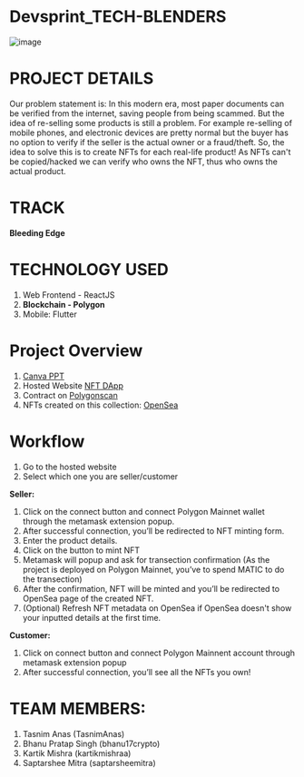 ﻿# Devsprint_TECH-BLENDERS
 
 ![image](https://user-images.githubusercontent.com/80065444/200169438-c453d582-368a-4169-9a17-03afd59f8b73.png)

 
 
# PROJECT DETAILS
Our problem statement is: In this modern era, most paper documents can be verified from the internet, saving people from being scammed. But the idea of re-selling some products is still a problem. For example re-selling of mobile phones, and electronic devices are pretty normal but the buyer has no option to verify if the seller is the actual owner or a fraud/theft. So, the idea to solve this is to create NFTs for each real-life product! As NFTs can't be copied/hacked we can verify who owns the NFT, thus who owns the actual product.


# TRACK
<b>Bleeding Edge</b>

# TECHNOLOGY USED
1. Web Frontend - ReactJS
2. <b>Blockchain - Polygon</b>
3. Mobile: Flutter

# Project Overview
1. <a href="https://www.canva.com/design/DAFRJRRP2aw/9cQiFHmAEu4MUk1Ivl5jrQ/edit?utm_content=DAFRJRRP2aw&utm_campaign=designshare&utm_medium=link2&utm_source=sharebutton" target="_blank"> Canva PPT </a>
2. Hosted Website <a href="https://warranty-maker-dapp.herokuapp.com/" target="_blank">NFT DApp</a>
3. Contract on <a href= "https://polygonscan.com/address/0xFb2aC437ca9d3efB217a48de4A0455d668D793aB" target="_blank">Polygonscan</a>
4. NFTs created on this collection: <a href="https://opensea.io/collection/squarenft-gbuiszpdab" target="_blank">OpenSea</a>

# Workflow
1. Go to the hosted website
2. Select which one you are seller/customer

<b> Seller:</b>
1. Click on the connect button and connect Polygon Mainnet wallet through the metamask extension popup.
2. After successful connection, you’ll be redirected to NFT minting form.
3. Enter the product details.
4. Click on the button to mint NFT
5. Metamask will popup and ask for transection confirmation (As the project is deployed on Polygon Mainnet, you’ve to spend MATIC to do the transection)
6. After the confirmation, NFT will be minted and you’ll be redirected to OpenSea page of the created NFT.
6. (Optional) Refresh NFT metadata on OpenSea if OpenSea doesn't show your inputted details at the first time.

<b> Customer:</b>
1. Click on connect button and connect Polygon Mainnent account through metamask extension popup
2. After successful connection, you’ll see all the NFTs you own!


# TEAM MEMBERS:
1. Tasnim Anas (TasnimAnas)
2. Bhanu Pratap Singh (bhanu17crypto)
3. Kartik Mishra  (kartikmishraa)
4. Saptarshee Mitra (saptarsheemitra)

